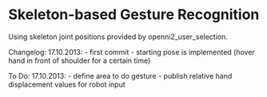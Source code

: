 Skeleton-based Gesture Recognition
==============================

Using skeleton joint positions provided by openni2_user_selection.

Changelog:
17.10.2013:
	- first commit
	- starting pose is implemented (hover hand in front of shoulder for a certain time)


To Do:
17.10.2013:
	- define area to do gesture
	- publish relative hand displacement values for robot input
